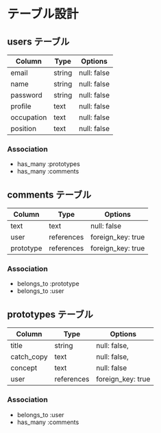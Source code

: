 # テーブル設計

## users テーブル

| Column     | Type   | Options     |
| -----------| ------ | ----------- |
| email      | string | null: false |
| name       | string | null: false |
| password   | string | null: false |
| profile    | text   | null: false |
| occupation | text   | null: false |
| position   | text   | null: false |




### Association
- has_many :prototypes
- has_many :comments

## comments テーブル

| Column    | Type       | Options           |
| --------- | ---------- | ----------------- |
| text      | text       | null: false       |
| user      | references | foreign_key: true |
| prototype | references | foreign_key: true |

### Association

- belongs_to :prototype
- belongs_to :user

## prototypes テーブル

| Column     | Type          | Options            |
| ---------- | ------------- | ------------------ |
| title      | string        | null: false,       |
| catch_copy | text          | null: false,       |
| concept    | text          | null: false        |
| user       | references    | foreign_key: true  |

### Association

- belongs_to :user
- has_many :comments

